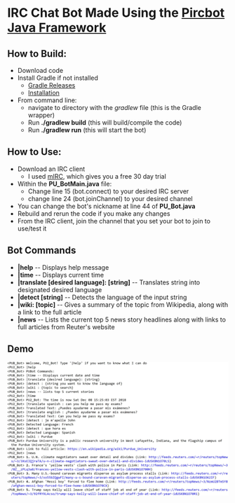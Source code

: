 # IRC Chat Bot Made Using the [Pircbot Java Framework]

## How to Build:

  * Download code
  * Install Gradle if not installed
    * [Gradle Releases](https://gradle.org/releases/)
    * [Installation](https://gradle.org/install/)
  * From command line:
    * navigate to directory with the _gradlew_ file (this is the Gradle wrapper)
    * Run __./gradlew build__ (this will build/compile the code)
    * Run __./gradlew run__ (this will start the bot)

## How to Use:

  * Download an IRC client
    * I used [mIRC](https://www.mirc.com/get.html), which gives you a free 30 day trial
  * Within the __PU_BotMain.java__ file:
    * Change line 15 (bot.connect) to your desired IRC server
    * change line 24 (bot.joinChannel) to your desired channel
  * You can change the bot's nickname at line 44 of __PU_Bot.java__
  * Rebuild and rerun the code if you make any changes
  * From the IRC client, join the channel that you set your bot to join to use/test it

## Bot Commands

* __|help__ -- Displays help message
* __|time__ -- Displays current time
* __|translate [desired language]: [string]__ -- Translates string into designated desired language
* __|detect [string]__ -- Detects the language of the input string
* __|wiki: [topic]__ -- Gives a summary of the topic from Wikipedia, along with a link to the full article
* __|news__ -- Lists the current top 5 news story headlines along with links to full articles from Reuter's website

## Demo

![Bot Demo](images/Demo_results.jpg)

[Pircbot Java Framework]: http://www.jibble.org/pircbot.php
